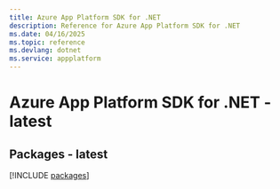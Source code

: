 ```yaml
---
title: Azure App Platform SDK for .NET
description: Reference for Azure App Platform SDK for .NET
ms.date: 04/16/2025
ms.topic: reference
ms.devlang: dotnet
ms.service: appplatform
---
```

# Azure App Platform SDK for .NET - latest
## Packages - latest
[!INCLUDE [packages](app-platform-index.md)]